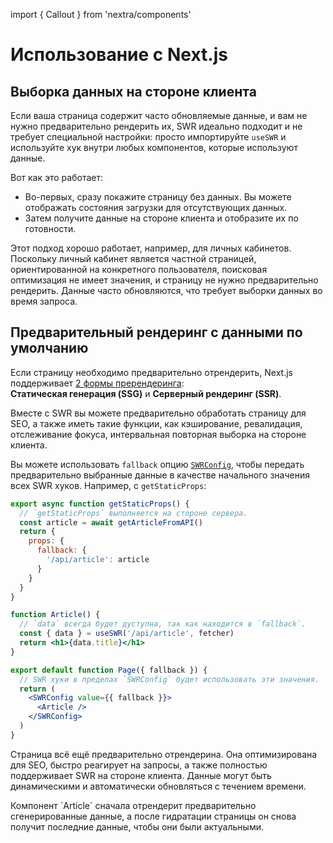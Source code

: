 import { Callout } from 'nextra/components'

# Использование с Next.js

## Выборка данных на стороне клиента

Если ваша страница содержит часто обновляемые данные, и вам не нужно
предварительно рендерить их, SWR идеально подходит и не требует специальной
настройки: просто импортируйте `useSWR` и используйте хук внутри любых
компонентов, которые используют данные.

Вот как это работает:

- Во-первых, сразу покажите страницу без данных. Вы можете отображать состояния
  загрузки для отсутствующих данных.
- Затем получите данные на стороне клиента и отобразите их по готовности.

Этот подход хорошо работает, например, для личных кабинетов. Поскольку личный
кабинет является частной страницей, ориентированной на конкретного пользователя,
поисковая оптимизация не имеет значения, и страницу не нужно предварительно
рендерить. Данные часто обновляются, что требует выборки данных во время
запроса.

## Предварительный рендеринг с данными по умолчанию

Если страницу необходимо предварительно отрендерить, Next.js поддерживает
[2 формы пререндеринга](https://nextjs.org/docs/basic-features/data-fetching):  
**Статическая генерация (SSG)** и **Серверный рендеринг (SSR)**.

Вместе с SWR вы можете предварительно обработать страницу для SEO, а также иметь
такие функции, как кэширование, ревалидация, отслеживание фокуса, интервальная
повторная выборка на стороне клиента.

Вы можете использовать `fallback` опцию
[`SWRConfig`](/docs/global-configuration), чтобы передать предварительно
выбранные данные в качестве начального значения всех SWR хуков. Например, с
`getStaticProps`:

```jsx
export async function getStaticProps() {
  // `getStaticProps` выполняется на стороне сервера.
  const article = await getArticleFromAPI()
  return {
    props: {
      fallback: {
        '/api/article': article
      }
    }
  }
}

function Article() {
  // `data` всегда будет дуступна, так как находится в `fallback`.
  const { data } = useSWR('/api/article', fetcher)
  return <h1>{data.title}</h1>
}

export default function Page({ fallback }) {
  // SWR хуки в пределах `SWRConfig` будет использовать эти значения.
  return (
    <SWRConfig value={{ fallback }}>
      <Article />
    </SWRConfig>
  )
}
```

Страница всё ещё предварительно отрендерина. Она оптимизирована для SEO, быстро
реагирует на запросы, а также полностью поддерживает SWR на стороне клиента.
Данные могут быть динамическими и автоматически обновляться с течением времени.

<Callout emoji="💡">
  Компонент `Article` сначала отрендерит предварительно сгенерированные данные, а после гидратации страницы он снова получит последние данные, чтобы они были актуальными.
</Callout>
